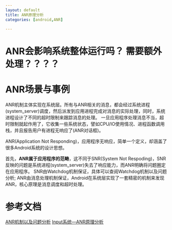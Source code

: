 ```yaml
---
layout: default
title: ANR原理分析
categories: [android,ANR]

---
```


# ANR会影响系统整体运行吗？ 需要额外处理？？？？

# ANR场景与事例

ANR机制主体实现在系统层。所有与ANR相关的消息，都会经过系统进程(system_server)调度，然后派发到应用进程完成对消息的实际处理，同时，系统进程设计了不同的超时限制来跟踪消息的处理。 一旦应用程序处理消息不当，超时限制就起作用了，它收集一些系统状态，譬如CPU/IO使用情况、进程函数调用栈，并且报告用户有进程无响应了(ANR对话框)。

ANR(Application Not Responding)，应用程序无响应，简单一个定义，却涵盖了很多Android系统的设计思想。

首先，**ANR属于应用程序的范畴**，这不同于SNR(System Not Respoding)，SNR反映的问题是系统进程(system_server)失去了响应能力，而ANR明确将问题圈定在应用程序。 SNR由Watchdog机制保证，具体可以查阅Watchdog机制以及问题分析; ANR由消息处理机制保证，Android在系统层实现了一套精密的机制来发现ANR，核心原理是消息调度和超时处理。

 
#  参考文档

[ANR机制以及问题分析](http://duanqz.github.io/2015-10-12-ANR-Analysis)
[Input系统—ANR原理分析](http://gityuan.com/2017/01/01/input-anr/)